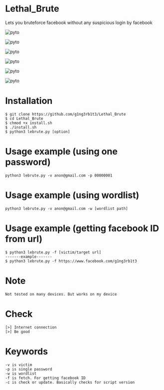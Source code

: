 # Lethal_Brute
Lets you bruteforce facebook without any suspicious login by facebook
<p align="left">
  <a><img title="pyto"src="https://img.shields.io/badge/89.0%25-Python-yellowgreen"></a>
</p>
<p align="left">
  <a><img title="pyto"src="https://img.shields.io/badge/11.0%25-shell-yellowgreen"></a>
</p>
<p align="left">
  <a><img title="pyto"src="https://img.shields.io/badge/100%25-working-yellowgreen"></a>
</p>
<p align="left">
  <a><img title="pyto"src="https://img.shields.io/badge/100%25-undetectable-yellowgreen"></a>
</p>
<p align="left">
  <a><img title="pyto"src="https://img.shields.io/badge/code-below1mb-bluegreen"></a>
</p>
<p align="left">
  <a><img title="pyto"src="https://img.shields.io/badge/made by-g1ng3rb1t3-bluegreen"></a>
</p>

# Installation
```
$ git clone https://github.com/g1ng3rb1t3/Lethal_Brute
$ cd Lethal_Brute
$ chmod +x install.sh
$ ./install.sh
$ python3 lebrute.py [option]
```
# Usage example (using one password)
```
python3 lebrute.py -v anon@gmail.com -p 00000001
```
# Usage example (using wordlist)
```
python3 lebrute.py -v anon@gmail.com -w [wordlist path]
```
# Usage example (getting facebook ID from url)
```
$ python3 lebrute.py -f [victim/target url]
-------example-------
$ python3 lebrute.py -f https://www.facebook.com/g1ng3rb1t3
```

# Note
```
Not tested on many devices. But works on my device
```
# Check
```
[>] Internet connection
[>] Be good
```
# Keywords
```
-v is victim
-p is single password
-w is wordlist
-f is fetch. For getting facebook ID
-c is check or update. Basically checks for script version
```
